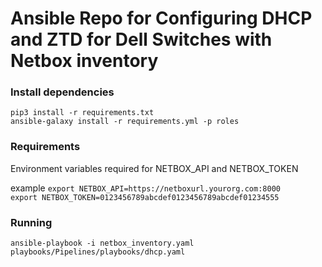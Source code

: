 Ansible Repo for Configuring DHCP and ZTD for Dell Switches with Netbox inventory
===============================================

### Install dependencies


`pip3 install -r requirements.txt`  
`ansible-galaxy install -r requirements.yml -p roles`

### Requirements

Environment variables required for NETBOX_API and NETBOX_TOKEN  

example
`export NETBOX_API=https://netboxurl.yourorg.com:8000`  
`export NETBOX_TOKEN=0123456789abcdef0123456789abcdef01234555`  

### Running 
`ansible-playbook -i netbox_inventory.yaml playbooks/Pipelines/playbooks/dhcp.yaml`

